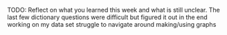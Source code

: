 TODO: Reflect on what you learned this week and what is still unclear.
The last few dictionary questions were difficult but figured it out in the end
working on my data set struggle to navigate around making/using graphs
